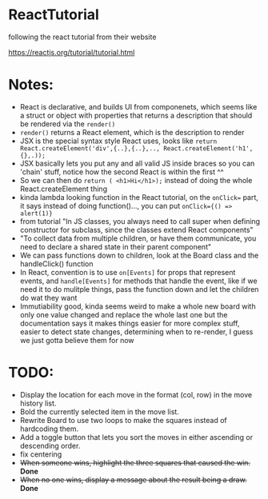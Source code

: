 # ReactTutorial
following the react tutorial from their website

https://reactjs.org/tutorial/tutorial.html


# Notes:
- React is declarative, and builds UI from componenets, which seems like a struct or object with properties that returns a description that should be rendered via the `render()`
- `render()` returns a React element, which is the description to render
- JSX is the special syntax style React uses, looks like `return React.createElement('div',{..},{..},.., React.createElement('h1',{},.));`
- JSX basically lets you put any and all valid JS inside braces so you can 'chain' stuff, notice how the second React is within the first ^^
- So we can then do `return ( <h1>Hi</h1>);` instead of doing the whole React.createElement thing
- kinda lambda looking function in the React tutorial, on the `onClick=` part, it says instead of doing function()..., you can put `onClick={() => alert(1)}`
- from tutorial "In JS classes, you always need to call super when defining constructor for subclass, since the classes extend React components"
- "To collect data from multiple children, or have them communicate, you need to declare a shared state in their parent component"
- We can pass functions down to children, look at the Board class and the handleClick() function
- In React, convention is to use `on[Events]` for props that represent events, and `handle[Events]` for methods that handle the event, like if we need it to do mulitple things, pass the function down and let the children do wat they want
- Immutiability good, kinda seems weird to make a whole new board with only one value changed and replace the whole last one but the documentation says it makes things easier for more complex stuff, easier to detect state changes, determining when to re-render, I guess we just gotta believe them for now

# TODO:
- Display the location for each move in the format (col, row) in the move history list.
- Bold the currently selected item in the move list.
- Rewrite Board to use two loops to make the squares instead of hardcoding them.
- Add a toggle button that lets you sort the moves in either ascending or descending order.
- fix centering
- ~~When someone wins, highlight the three squares that caused the win.~~ <b>Done</b>
- ~~When no one wins, display a message about the result being a draw.~~ <b>Done</b>
